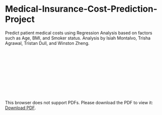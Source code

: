 # Medical-Insurance-Cost-Prediction-Project
Predict patient medical costs using Regression Analysis based on factors such as Age, BMI, and Smoker status. Analysis by Isiah Montalvo, Trisha Agrawal, Tristan Dull, and Winston Zheng.

<object data="https://github.com/Isiah-Z-Montalvo/Medical-Insurance-Cost-Prediction-Project/blob/main/Medical%20Insurance%20Cost%20Prediction%20Report.pdf" type="application/pdf" width="700px" height="700px">
    <embed src="https://github.com/Isiah-Z-Montalvo/Medical-Insurance-Cost-Prediction-Project/blob/main/Medical%20Insurance%20Cost%20Prediction%20Report.pdf">
        <p>This browser does not support PDFs. Please download the PDF to view it: <a href="https://github.com/Isiah-Z-Montalvo/Medical-Insurance-Cost-Prediction-Project/blob/main/Medical%20Insurance%20Cost%20Prediction%20Report.pdf">Download PDF</a>.</p>
    </embed>
</object>
